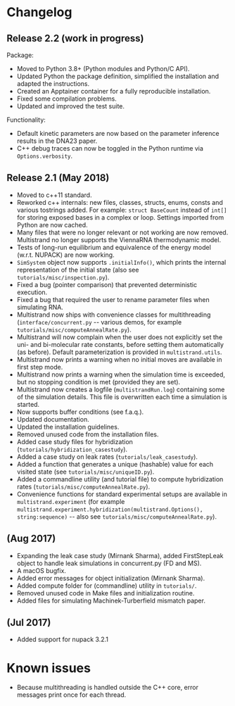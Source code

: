 
# Changelog #

## Release 2.2 (work in progress) ##

Package:
- Moved to Python 3.8+ (Python modules and Python/C API).
- Updated Python the package definition, simplified the installation and adapted
  the instructions.
- Created an Apptainer container for a fully reproducible installation.
- Fixed some compilation problems.
- Updated and improved the test suite.

Functionality:
- Default kinetic parameters are now based on the parameter inference results in
  the DNA23 paper.
- C++ debug traces can now be toggled in the Python runtime via
  `Options.verbosity`.

## Release 2.1 (May 2018) ##

- Moved to c++11 standard.
- Reworked c++ internals: new files, classes, structs, enums, consts and various
  tostrings added. For example: `struct BaseCount` instead of `int[]` for
  storing exposed bases in a complex or loop. Settings imported from Python are
  now cached.
- Many files that were no longer relevant or not working are now removed.
  Multistrand no longer supports the ViennaRNA thermodynamic model.
- Tests of long-run equilibrium and equivalence of the energy model (w.r.t.
  NUPACK) are now working.
- `SimSystem` object now supports `.initialInfo()`, which prints the internal
  representation of the initial state (also see `tutorials/misc/inspection.py`).
- Fixed a bug (pointer comparison) that prevented deterministic execution.
- Fixed a bug that required the user to rename parameter files when simulating
  RNA.
- Multistrand now ships with convenience classes for multithreading
  (`interface/concurrent.py` -- various demos, for example
  `tutorials/misc/computeAnnealRate.py`).
- Multistrand will now complain when the user does not explicitly set the uni-
  and bi-molecular rate constants, before setting them automatically (as
  before). Default parameterization is provided in `multistrand.utils`.
- Multistrand now prints a warning when no initial moves are available in first
  step mode.
- Multistrand now prints a warning when the simulation time is exceeded, but no
  stopping condition is met (provided they are set).
- Multistrand now creates a logfile (`multistrandRun.log`) containing some of
  the simulation details. This file is overwritten each time a simulation is
  started.
- Now supports buffer conditions (see f.a.q.).
- Updated documentation.
- Updated the installation guidelines.
- Removed unused code from the installation files.
- Added case study files for hybridization (`tutorials/hybridization_casestudy`).
- Added a case study on leak rates (`tutorials/leak_casestudy`).
- Added a function that generates a unique (hashable) value for each visited
  state (see `tutorials/misc/uniqueID.py`).
- Added a commandline utility (and tutorial file) to compute hybridization rates
  (`tutorials/misc/computeAnnealRate.py`).
- Convenience functions for standard experimental setups are available in
  `multistrand.experiment` (for example
  `multistrand.experiment.hybridization(multistrand.Options(), string:sequence)`
  -- also see `tutorials/misc/computeAnnealRate.py`).

## (Aug 2017) ##

- Expanding the leak case study (Mirnank Sharma), added FirstStepLeak object to
  handle leak simulations in concurrent.py (FD and MS).
- A macOS bugfix.
- Added error messages for object initialization (Mirnank Sharma).
- Added compute folder for (commandline) utility in `tutorials/`.
- Removed unused code in Make files and initialization routine.
- Added files for simulating Machinek-Turberfield mismatch paper.

## (Jul 2017) ##
- Added support for nupack 3.2.1


# Known issues #

- Because multithreading is handled outside the C++ core, error messages print
  once for each thread.
